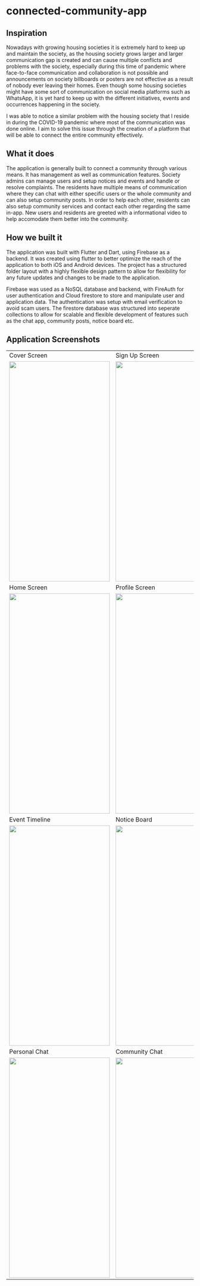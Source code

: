 # connected-community-app

## Inspiration

Nowadays with growing housing societies it is extremely hard to keep up and maintain the society, as the housing society grows larger and larger communication gap is created and can cause multiple conflicts and problems with the society, especially during this time of pandemic where face-to-face communication and collaboration is not possible and announcements on society billboards or posters are not effective as a result of nobody ever leaving their homes. Even though some housing societies might have some sort of communication on social media platforms such as WhatsApp, it is yet hard to keep up with the different initiatives, events and occurrences happening in the society.

I was able to notice a similar problem with the housing society that I reside in during the COVID-19 pandemic where most of the communication was done online. I aim to solve this issue through the creation of a platform that will be able to connect the entire community effectively.

## What it does

The application is generally built to connect a community through various means. It has management as well as communication features. Society admins can manage users and setup notices and events and handle or resolve complaints. The residents have multiple means of communication where they can chat with either specific users or the whole community and can also setup community posts. In order to help each other, residents can also setup community services and contact each other regarding the same in-app. New users and residents are greeted with a informational video to help accomodate them better into the community.


## How we built it

The application was built with Flutter and Dart, using Firebase as a backend. It was created using flutter to better optimize the reach of the application to both iOS and Android devices. The project has a structured folder layout with a highly flexible design pattern to allow for flexibility for any future updates and changes to be made to the application.

Firebase was used as a NoSQL database and backend, with FireAuth for user authentication and Cloud firestore to store and manipulate user and application data. The authentication was setup with email verification to avoid scam users. The firestore database was structured into seperate collections to allow for scalable and flexible development of features such as the chat app, community posts, notice board etc. 

## Application Screenshots

<table>
  <tr>
    <td>Cover Screen</td>
    <td>Sign Up Screen</td>
    <td>Sign In Screen</td>
  </tr>
  <tr>
    <td><img src="https://user-images.githubusercontent.com/56708015/189520487-c7c17b33-2894-4f99-8bd2-f3f39c94a42b.png" width=270 height=590></td>
    <td><img src="https://user-images.githubusercontent.com/56708015/189520506-253abbda-955f-4707-8fe2-5ad28abd33f8.png" width=270 height=590></td>
    <td><img src="https://user-images.githubusercontent.com/56708015/189520535-da3771a3-b528-4f11-a745-ab9a91856307.png" width=270 height=330></td>
  </tr>
  <tr>
    <td>Home Screen</td>
    <td>Profile Screen</td>
    <td>Help Screen</td>
  </tr>
  <tr>
    <td><img src="https://user-images.githubusercontent.com/56708015/189523280-099d06c9-94e0-4661-acca-283b5d10b08b.png" width=270 height=590></td>
    <td><img src="https://user-images.githubusercontent.com/56708015/189523358-0ecd10c7-0516-4548-93b2-5774b4241d1e.png" width=270 height=590></td>
    <td><img src="https://user-images.githubusercontent.com/56708015/189520793-8a831eaf-ef77-47aa-8522-10e767e3b21c.png" width=270 height=590></td>
  </tr>
  <tr>
    <td>Event Timeline</td>
    <td>Notice Board</td>
    <td>Services Screen</td>   
  </tr>
  <tr>
    <td><img src="https://user-images.githubusercontent.com/56708015/189520715-a679c042-a78a-4e41-a3a9-81ffa01ff81c.png" width=270 height=590></td>
    <td><img src="https://user-images.githubusercontent.com/56708015/189523565-f4894339-f263-428a-b340-afbf9e99fd10.png" width=270 height=590></td>
    <td><img src="https://user-images.githubusercontent.com/56708015/189520671-8206e516-a409-4f14-a8ae-5bf569c0eec3.png" width=270 height=590></td>
  </tr>
  <tr>
    <td>Personal Chat</td>
    <td>Community Chat</td>
    <td>Community Posts</td>
  </tr>
  <tr>
    <td><img src="https://user-images.githubusercontent.com/56708015/189520750-4a8343bd-5dc1-4e5e-9311-636636d6fa8b.png" width=270 height=590></td>
    <td><img src="https://user-images.githubusercontent.com/56708015/189520756-c9c9dd94-2bb5-46bf-b81a-6512c363a793.png" width=270 height=590></td>
    <td><img src="https://user-images.githubusercontent.com/56708015/189520777-710da52d-63e6-482a-873f-87d41502ec33.png" width=270 height=590></td>
  </tr>
 </table>


